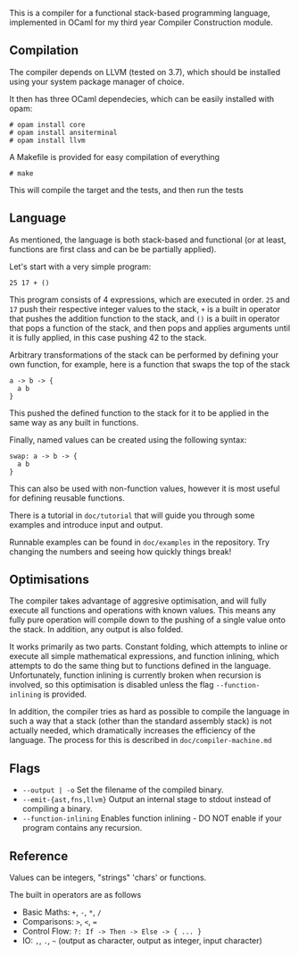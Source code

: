 This is a compiler for a functional stack-based programming language, 
implemented in OCaml for my third year Compiler Construction module.

## Compilation

The compiler depends on LLVM (tested on 3.7), which should be installed using
your system package manager of choice.

It then has three OCaml dependecies, which can be easily installed with opam:

```
# opam install core
# opam install ansiterminal
# opam install llvm
```

A Makefile is provided for easy compilation of everything

```
# make
```

This will compile the target and the tests, and then run the tests

## Language

As mentioned, the language is both stack-based and functional 
(or at least, functions are first class and can be be partially applied). 

Let's start with a very simple program:

```
25 17 + ()
```

This program consists of 4 expressions, which are executed in order.
```25``` and ```17``` push their respective integer values to the stack,
```+``` is a built in operator that pushes the addition function to the stack, and
```()``` is a built in operator that pops a function of the stack, and then pops and applies arguments 
until it is fully applied, in this case pushing 42 to the stack.

Arbitrary transformations of the stack can be performed by defining your own function, 
for example, here is a function that swaps the top of the stack

```
a -> b -> {
  a b
}
```

This pushed the defined function to the stack for it to be applied in the same way as any built in functions.

Finally, named values can be created using the following syntax:

```
swap: a -> b -> {
  a b
}
```

This can also be used with non-function values, however it is most useful for defining reusable functions.

There is a tutorial in ```doc/tutorial``` that will guide you through some examples and introduce input and output.

Runnable examples can be found in ```doc/examples``` in the repository. Try changing the numbers and seeing
how quickly things break!

## Optimisations
The compiler takes advantage of aggresive optimisation, and will fully execute all functions and operations with known values.
This means any fully pure operation will compile down to the pushing of a single value onto the stack. In addition, any output is also folded.

It works primarily as two parts. Constant folding, which attempts to inline or execute all simple mathematical expressions, and
function inlining, which attempts to do the same thing but to functions defined in the language. Unfortunately, function
inlining is currently broken when recursion is involved, so this optimisation is disabled unless the flag ```--function-inlining``` is provided.

In addition, the compiler tries as hard as possible to compile the language in such a way that a stack (other than
the standard assembly stack) is not actually needed, which dramatically increases the efficiency of the language.
The process for this is described in ```doc/compiler-machine.md```

## Flags
* ```--output | -o``` Set the filename of the compiled binary.
* ```--emit-{ast,fns,llvm}``` Output an internal stage to stdout instead of compiling a binary.
* ```--function-inlining``` Enables function inlining - DO NOT enable if your program contains any recursion.

## Reference
Values can be integers, "strings" 'chars' or functions.

The built in operators are as follows 
* Basic Maths: ```+```, ```-```, ```*```, ```/```
* Comparisons: ```>```, ```<```, ```=```
* Control Flow: ```?: If -> Then -> Else -> { ... }```
* IO: ```,```, ```.```, ```~``` (output as character, output as integer, input character)
